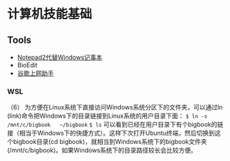 # 计算机技能基础


## Tools
* [Notepad2代替Windows记事本](http://blog.ligene.cn/2017/07/04/notepad2/)
* BioEdit
* [谷歌上网助手](http://blog.ligene.cn/2020/04/08/ghelper/)

### WSL
（6） 为方便在Linux系统下直接访问Windows系统分区下的文件夹，可以通过ln (link)命令把Windows下的目录链接到Linux系统的用户目录下面：
`$ ln -s /mnt/c/bigbook   ~/bigbook`
`$ ls`
可以看到已经在用户目录下有个bigbook的链接（相当于Windows下的快捷方式）。这样下次打开Ubuntu终端，然后切换到这个bigbook目录(cd bigbook)，就相当到Windows系统下的bigbook文件夹(/mnt/c/bigbook)。如果Windows系统下的目录路径较长会比较方便。
